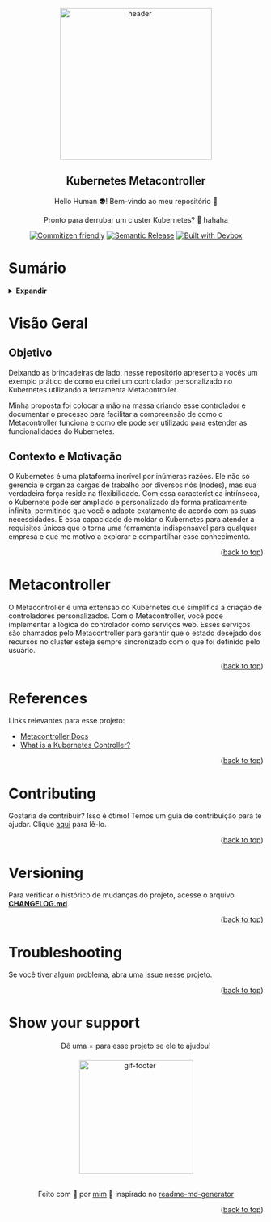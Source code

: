 <!-- BEGIN_DOCS -->
<div align="center">

<a name="readme-top"></a>

<img alt="header" src="https://github.com/lpsm-dev/lpsm-dev/blob/02421b0d81397fe8df3ab40e21752b8d0bb9105f/.github/assets/kubernetes.gif" width="300"/>

## Kubernetes Metacontroller

Hello Human 👽! Bem-vindo ao meu repositório 👋

Pronto para derrubar um cluster Kubernetes? 🤡 hahaha

[![Commitizen friendly](https://img.shields.io/badge/commitizen-friendly-brightgreen.svg)](https://www.conventionalcommits.org/en/v1.0.0/)
[![Semantic Release](https://img.shields.io/badge/%20%20%F0%9F%93%A6%F0%9F%9A%80-semantic--release-e10079.svg)](https://semantic-release.gitbook.io/semantic-release/usage/configuration)
[![Built with Devbox](https://jetpack.io/img/devbox/shield_galaxy.svg)](https://jetpack.io/devbox/docs/contributor-quickstart/)

</div>

# Sumário

<details>
  <summary><strong>Expandir</strong></summary>

- [Visão Geral](#introduction)
- [Overview](#overview)
- [References](#references)
- [Contributing](#contributing)
- [Versioning](#versioning)
- [Troubleshooting](#troubleshooting)
- [Show your support](#show-your-support)

<p align="right">(<a href="#readme-top">back to top</a>)</p>

</details>

# Visão Geral

## Objetivo

Deixando as brincadeiras de lado, nesse repositório apresento a vocês um exemplo prático de como eu criei um controlador personalizado no Kubernetes utilizando a ferramenta Metacontroller.

Minha proposta foi colocar a mão na massa criando esse controlador e documentar o processo para facilitar a compreensão de como o Metacontroller funciona e como ele pode ser utilizado para estender as funcionalidades do Kubernetes.

## Contexto e Motivação

O Kubernetes é uma plataforma incrível por inúmeras razões. Ele não só gerencia e organiza cargas de trabalho por diversos nós (nodes), mas sua verdadeira força reside na flexibilidade. Com essa característica intrínseca, o Kubernete pode ser ampliado e personalizado de forma praticamente infinita, permitindo que você o adapte exatamente de acordo com as suas necessidades. É essa capacidade de moldar o Kubernetes para atender a requisitos únicos que o torna uma ferramenta indispensável para qualquer empresa e que me motivo a explorar e compartilhar esse conhecimento.

<p align="right">(<a href="#readme-top">back to top</a>)</p>

# Metacontroller

O Metacontroller é uma extensão do Kubernetes que simplifica a criação de controladores personalizados. Com o Metacontroller, você pode implementar a lógica do controlador como serviços web. Esses serviços são chamados pelo Metacontroller para garantir que o estado desejado dos recursos no cluster esteja sempre sincronizado com o que foi definido pelo usuário.

<p align="right">(<a href="#readme-top">back to top</a>)</p>

# References

Links relevantes para esse projeto:

- [Metacontroller Docs](https://metacontroller.github.io/metacontroller/intro.html)
- [What is a Kubernetes Controller?](https://book-v1.book.kubebuilder.io/basics/what_is_a_controller.html)

<p align="right">(<a href="#readme-top">back to top</a>)</p>

# Contributing

Gostaria de contribuir? Isso é ótimo! Temos um guia de contribuição para te ajudar. Clique [aqui](CONTRIBUTING.md) para lê-lo.

<p align="right">(<a href="#readme-top">back to top</a>)</p>

# Versioning

Para verificar o histórico de mudanças do projeto, acesse o arquivo [**CHANGELOG.md**](CHANGELOG.md).

<p align="right">(<a href="#readme-top">back to top</a>)</p>

# Troubleshooting

Se você tiver algum problema, [abra uma issue nesse projeto](https://github.com/homelabsz/helm-charts/issues).

<p align="right">(<a href="#readme-top">back to top</a>)</p>

# Show your support

<div align="center">

Dê uma ⭐️ para esse projeto se ele te ajudou!

<img alt="gif-footer" src="https://github.com/lpsm-dev/lpsm-dev/blob/main/.github/assets/yoda.gif" width="225"/>

<br>
<br>

Feito com 💜 por [mim](https://github.com/lpsm-dev) :wave: inspirado no [readme-md-generator](https://github.com/kefranabg/readme-md-generator)

</div>

<p align="right">(<a href="#readme-top">back to top</a>)</p>
<!-- END_DOCS -->
